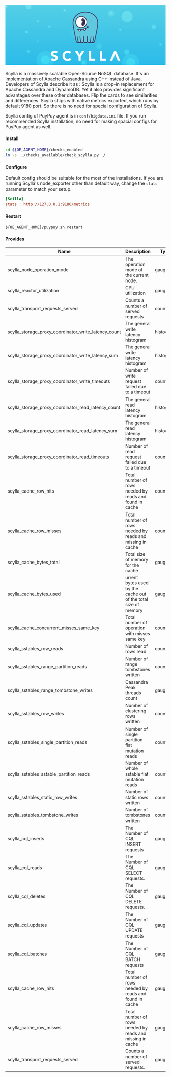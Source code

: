 ![Scylla](../images/scylla.png)

Scylla is a massively scalable Open-Source NoSQL database. It's an implementation of Apache Cassandra using C++ instead of Java. 
Developers of Scylla describe it as : Scylla is a drop-in replacement for Apache Cassandra and DynamoDB.
Yet it also provides significant advantages over these other databases. Flip the cards to see similarities and differences. 
Scylla ships with native metrics exported, which runs by default 9180 port. So there is no need for special configuration of Scylla. 

Scylla config of PuyPuy agent is in `conf/bigdata.ini` file. If you run recommended Scylla installation, no need for making spacial configs for PuyPuy agent as well. 

#### **Install**


```bash
cd ${OE_AGENT_HOME}/checks_enabled
ln -s ../checks_available/check_scylla.py ./
```

#### **Configure**

Default config should be suitable for the most of the installations. 
If you are running Scylla's node_exporter other than default way, change the `stats` parameter to match your setup. 
```ini
[Scilla]
stats : http://127.0.0.1:9180/metrics
```

#### **Restart**

```commandline
${OE_AGENT_HOME}/puypuy.sh restart
```

#### **Provides**

| Name | Description| Type | Unit |
| ------------- |----------------------------------------------------------------|-----------|-------|
|scylla_node_operation_mode| The operation mode of the current node.| gauge | None |
|scylla_reactor_utilization| CPU utilization| gauge | None |
|scylla_transport_requests_served| Counts a number of served requests | counter | None |
|scylla_storage_proxy_coordinator_write_latency_count| The general write latency histogram| histogram | None |
|scylla_storage_proxy_coordinator_write_latency_sum| The general write latency histogram| histogram | None |
|scylla_storage_proxy_coordinator_write_timeouts| Number of write request failed due to a timeout| counter | None |
|scylla_storage_proxy_coordinator_read_latency_count| The general read latency histogram | histogram | None |
|scylla_storage_proxy_coordinator_read_latency_sum| The general read latency histogram | histogram | None |
|scylla_storage_proxy_coordinator_read_timeouts| Number of read request failed due to a timeout | counter | None |
|scylla_cache_row_hits| Total number of rows needed by reads and found in cache| counter | None |
|scylla_cache_row_misses| Total number of rows needed by reads and missing in cache | counter | None |
|scylla_cache_bytes_total| Total size of memory for the cache | gauge | None |
|scylla_cache_bytes_used| urrent bytes used by the cache out of the total size of memory | gauge | Bytes |
|scylla_cache_concurrent_misses_same_key| Total number of operation with misses same key | counter | None |
|scylla_sstables_row_reads| Number of rows read| counter | None |
|scylla_sstables_range_partition_reads| Number of range tombstones written | counter | None |
|scylla_sstables_range_tombstone_writes| Cassandra Peak threads count | gauge | None |
|scylla_sstables_row_writes| Number of clustering rows written | counter | None |
|scylla_sstables_single_partition_reads| Number of single partition flat mutation reads | counter | None |
|scylla_sstables_sstable_partition_reads| Number of whole sstable flat mutation reads| counter | None |
|scylla_sstables_static_row_writes| Number of static rows written | counter | None |
|scylla_sstables_tombstone_writes| Number of tombstones written | counter | None |
|scylla_cql_inserts| The Number of CQL INSERT requests| gauge | None |
|scylla_cql_reads| The Number of CQL SELECT requests. | gauge | None |
|scylla_cql_deletes| The Number of CQL DELETE requests. | gauge | None |
|scylla_cql_updates| The Number of CQL UPDATE requests| gauge | None |
|scylla_cql_batches| The Number of CQL BATCH requests | gauge | None |
|scylla_cache_row_hits| Total number of rows needed by reads and found in cache| gauge | None |
|scylla_cache_row_misses| Total number of rows needed by reads and missing in cache | gauge | None |
|scylla_transport_requests_served|Counts a number of served requests.| gauge | None |
